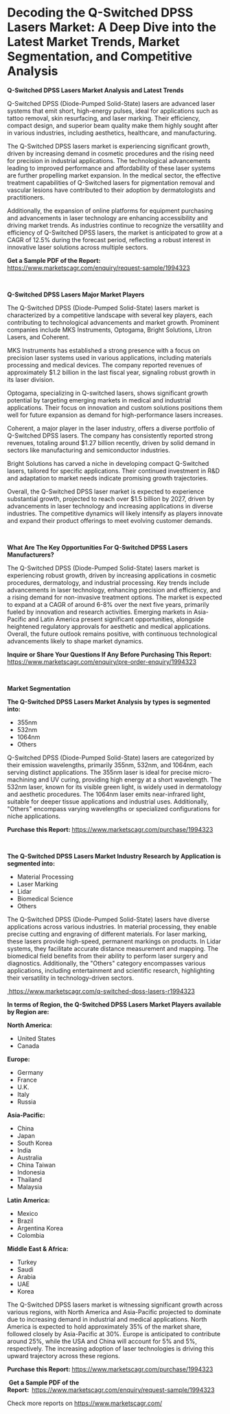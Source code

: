 <p><h1>Decoding the Q-Switched DPSS Lasers Market: A Deep Dive into the Latest Market Trends, Market Segmentation, and Competitive Analysis</h1></p><p><strong>Q-Switched DPSS Lasers Market Analysis and Latest Trends</strong></p>
<p><p>Q-Switched DPSS (Diode-Pumped Solid-State) lasers are advanced laser systems that emit short, high-energy pulses, ideal for applications such as tattoo removal, skin resurfacing, and laser marking. Their efficiency, compact design, and superior beam quality make them highly sought after in various industries, including aesthetics, healthcare, and manufacturing.</p><p>The Q-Switched DPSS lasers market is experiencing significant growth, driven by increasing demand in cosmetic procedures and the rising need for precision in industrial applications. The technological advancements leading to improved performance and affordability of these laser systems are further propelling market expansion. In the medical sector, the effective treatment capabilities of Q-Switched lasers for pigmentation removal and vascular lesions have contributed to their adoption by dermatologists and practitioners.</p><p>Additionally, the expansion of online platforms for equipment purchasing and advancements in laser technology are enhancing accessibility and driving market trends. As industries continue to recognize the versatility and efficiency of Q-Switched DPSS lasers, the market is anticipated to grow at a CAGR of 12.5% during the forecast period, reflecting a robust interest in innovative laser solutions across multiple sectors.</p></p>
<p><strong>Get a Sample PDF of the Report:&nbsp;</strong> <a href="https://www.marketscagr.com/enquiry/request-sample/1994323?utm_campaign=2337&utm_medium=2&utm_source=Github&utm_content=ia&utm_term=02032025&utm_id=q-switched-dpss-lasers">https://www.marketscagr.com/enquiry/request-sample/1994323</a></p>
<p>&nbsp;</p>
<p><strong>Q-Switched DPSS Lasers Major Market Players</strong></p>
<p><p>The Q-Switched DPSS (Diode-Pumped Solid-State) lasers market is characterized by a competitive landscape with several key players, each contributing to technological advancements and market growth. Prominent companies include MKS Instruments, Optogama, Bright Solutions, Litron Lasers, and Coherent.</p><p>MKS Instruments has established a strong presence with a focus on precision laser systems used in various applications, including materials processing and medical devices. The company reported revenues of approximately $1.2 billion in the last fiscal year, signaling robust growth in its laser division.</p><p>Optogama, specializing in Q-switched lasers, shows significant growth potential by targeting emerging markets in medical and industrial applications. Their focus on innovation and custom solutions positions them well for future expansion as demand for high-performance lasers increases.</p><p>Coherent, a major player in the laser industry, offers a diverse portfolio of Q-Switched DPSS lasers. The company has consistently reported strong revenues, totaling around $1.27 billion recently, driven by solid demand in sectors like manufacturing and semiconductor industries.</p><p>Bright Solutions has carved a niche in developing compact Q-Switched lasers, tailored for specific applications. Their continued investment in R&D and adaptation to market needs indicate promising growth trajectories.</p><p>Overall, the Q-Switched DPSS laser market is expected to experience substantial growth, projected to reach over $1.5 billion by 2027, driven by advancements in laser technology and increasing applications in diverse industries. The competitive dynamics will likely intensify as players innovate and expand their product offerings to meet evolving customer demands.</p></p>
<p>&nbsp;</p>
<p><strong>What Are The Key Opportunities For Q-Switched DPSS Lasers Manufacturers?</strong></p>
<p><p>The Q-Switched DPSS (Diode-Pumped Solid-State) lasers market is experiencing robust growth, driven by increasing applications in cosmetic procedures, dermatology, and industrial processing. Key trends include advancements in laser technology, enhancing precision and efficiency, and a rising demand for non-invasive treatment options. The market is expected to expand at a CAGR of around 6-8% over the next five years, primarily fueled by innovation and research activities. Emerging markets in Asia-Pacific and Latin America present significant opportunities, alongside heightened regulatory approvals for aesthetic and medical applications. Overall, the future outlook remains positive, with continuous technological advancements likely to shape market dynamics.</p></p>
<p><strong>Inquire or Share Your Questions If Any Before Purchasing This Report:</strong> <a href="https://www.marketscagr.com/enquiry/pre-order-enquiry/1994323?utm_campaign=2337&utm_medium=2&utm_source=Github&utm_content=ia&utm_term=02032025&utm_id=q-switched-dpss-lasers">https://www.marketscagr.com/enquiry/pre-order-enquiry/1994323</a></p>
<p>&nbsp;</p>
<p><strong>Market Segmentation</strong></p>
<p><strong>The Q-Switched DPSS Lasers Market Analysis by types is segmented into:</strong></p>
<p><ul><li>355nm</li><li>532nm</li><li>1064nm</li><li>Others</li></ul></p>
<p><p>Q-Switched DPSS (Diode-Pumped Solid-State) lasers are categorized by their emission wavelengths, primarily 355nm, 532nm, and 1064nm, each serving distinct applications. The 355nm laser is ideal for precise micro-machining and UV curing, providing high energy at a short wavelength. The 532nm laser, known for its visible green light, is widely used in dermatology and aesthetic procedures. The 1064nm laser emits near-infrared light, suitable for deeper tissue applications and industrial uses. Additionally, "Others" encompass varying wavelengths or specialized configurations for niche applications.</p></p>
<p><strong>Purchase this Report:&nbsp;</strong><a href="https://www.marketscagr.com/purchase/1994323?utm_campaign=2337&utm_medium=2&utm_source=Github&utm_content=ia&utm_term=02032025&utm_id=q-switched-dpss-lasers">https://www.marketscagr.com/purchase/1994323</a></p>
<p>&nbsp;</p>
<p><strong>The Q-Switched DPSS Lasers Market Industry Research by Application is segmented into:</strong></p>
<p><ul><li>Material Processing</li><li>Laser Marking</li><li>Lidar</li><li>Biomedical Science</li><li>Others</li></ul></p>
<p><p>The Q-Switched DPSS (Diode-Pumped Solid-State) lasers have diverse applications across various industries. In material processing, they enable precise cutting and engraving of different materials. For laser marking, these lasers provide high-speed, permanent markings on products. In Lidar systems, they facilitate accurate distance measurement and mapping. The biomedical field benefits from their ability to perform laser surgery and diagnostics. Additionally, the "Others" category encompasses various applications, including entertainment and scientific research, highlighting their versatility in technology-driven sectors.</p></p>
<p><a href="https://www.marketscagr.com/q-switched-dpss-lasers-r1994323?utm_campaign=2337&utm_medium=2&utm_source=Github&utm_content=ia&utm_term=02032025&utm_id=q-switched-dpss-lasers">&nbsp;https://www.marketscagr.com/q-switched-dpss-lasers-r1994323</a></p>
<p><strong>In terms of Region, the Q-Switched DPSS Lasers Market Players available by Region are:</strong></p>
<p>
    <p> <strong> North America: </strong>
        <ul>
            <li>United States</li>
            <li>Canada</li>
        </ul>
        </p> 
    <p> <strong> Europe: </strong>
        <ul>
            <li>Germany</li>
            <li>France</li>
            <li>U.K.</li>
            <li>Italy</li>
            <li>Russia</li>
        </ul>
        </p> 
    <p> <strong> Asia-Pacific: </strong>
        <ul>
            <li>China</li>
            <li>Japan</li>
            <li>South Korea</li>
            <li>India</li>
            <li>Australia</li>
            <li>China Taiwan</li>
            <li>Indonesia</li>
            <li>Thailand</li>
            <li>Malaysia</li>
        </ul>
        </p> 
    <p> <strong> Latin America: </strong>
        <ul>
            <li>Mexico</li>
            <li>Brazil</li>
            <li>Argentina Korea</li>
            <li>Colombia</li>
        </ul>
        </p> 
    <p> <strong> Middle East & Africa: </strong>
        <ul>
            <li>Turkey</li>
            <li>Saudi</li>
            <li>Arabia</li>
            <li>UAE</li>
            <li>Korea</li>
        </ul>
    </p>
    </p>
<p><p>The Q-Switched DPSS lasers market is witnessing significant growth across various regions, with North America and Asia-Pacific projected to dominate due to increasing demand in industrial and medical applications. North America is expected to hold approximately 35% of the market share, followed closely by Asia-Pacific at 30%. Europe is anticipated to contribute around 25%, while the USA and China will account for 5% and 5%, respectively. The increasing adoption of laser technologies is driving this upward trajectory across these regions.</p></p>
<p><strong>Purchase this Report: </strong><a href="https://www.marketscagr.com/purchase/1994323?utm_campaign=2337&utm_medium=2&utm_source=Github&utm_content=ia&utm_term=02032025&utm_id=q-switched-dpss-lasers">https://www.marketscagr.com/purchase/1994323</a></p>
<p>&nbsp;<strong>Get a Sample PDF of the Report:&nbsp;&nbsp;</strong><a href="https://www.marketscagr.com/enquiry/request-sample/1994323?utm_campaign=2337&utm_medium=2&utm_source=Github&utm_content=ia&utm_term=02032025&utm_id=q-switched-dpss-lasers">https://www.marketscagr.com/enquiry/request-sample/1994323</a></p>
<p><strong></strong></p>
<p>Check more reports on <a href="https://www.marketscagr.com/?utm_campaign=2337&utm_medium=2&utm_source=Github&utm_content=ia&utm_term=02032025&utm_id=q-switched-dpss-lasers">https://www.marketscagr.com/</a></p>